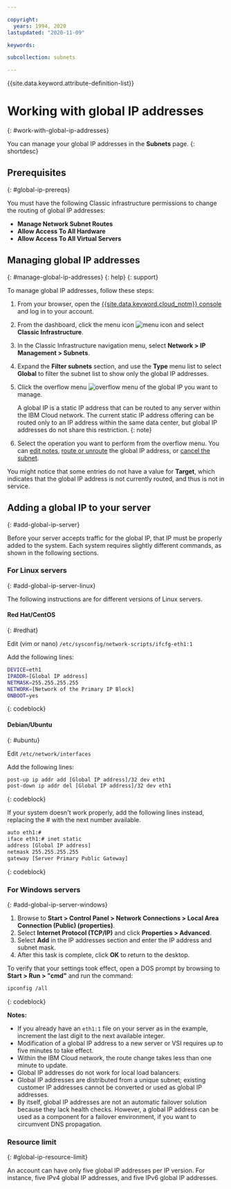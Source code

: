 ```yaml
---

copyright:
  years: 1994, 2020
lastupdated: "2020-11-09"

keywords:

subcollection: subnets

---
```


{{site.data.keyword.attribute-definition-list}}

# Working with global IP addresses
{: #work-with-global-ip-addresses}

You can manage your global IP addresses in the **Subnets** page.
{: shortdesc}

## Prerequisites
{: #global-ip-prereqs}

You must have the following Classic infrastructure permissions to change the routing of global IP addresses:

- **Manage Network Subnet Routes** 
- **Allow Access To All Hardware**
- **Allow Access To All Virtual Servers**

## Managing global IP addresses
{: #manage-global-ip-addresses}
{: help}
{: support}

To manage global IP addresses, follow these steps:

1. From your browser, open the [{{site.data.keyword.cloud_notm}} console](https://{DomainName}/) and log in to your account.
1. From the dashboard, click the menu icon ![menu icon](../icons/icon_hamburger.svg) and select **Classic Infrastructure**.
1. In the Classic Infrastructure navigation menu, select **Network > IP Management > Subnets**.
1. Expand the **Filter subnets** section, and use the **Type** menu list to select **Global** to filter the subnet list to show only the global IP addresses.
1. Click the overflow menu ![overflow menu](images/overflow.png) of the global IP you want to manage.

    A global IP is a static IP address that can be routed to any server within the IBM Cloud network. The current static IP address offering can be routed only to an IP address within the same data center, but global IP addresses do not share this restriction.
    {: note}

1. Select the operation you want to perform from the overflow menu. You can [edit notes](/docs/subnets?topic=subnets-edit-notes-subnet-ip), [route or unroute](/docs/subnets?topic=subnets-route-global-ip-address-device) the global IP address, or [cancel the subnet](/docs/subnets?topic=subnets-canceling-subnets).

You might notice that some entries do not have a value for **Target**, which indicates that the global IP address is not currently routed, and thus is not in service.

## Adding a global IP to your server
{: #add-global-ip-server}

Before your server accepts traffic for the global IP, that IP must be properly added to the system. Each system requires slightly different commands, as shown in the following sections.

### For Linux servers
{: #add-global-ip-server-linux}

The following instructions are for different versions of Linux servers.

#### Red Hat/CentOS
{: #redhat}

Edit (vim or nano) `/etc/sysconfig/network-scripts/ifcfg-eth1:1`

Add the following lines:

```sh
DEVICE=eth1
IPADDR=[Global IP address]
NETMASK=255.255.255.255
NETWORK=[Network of the Primary IP Block]
ONBOOT=yes
```
{: codeblock}

#### Debian/Ubuntu
{: #ubuntu}

Edit `/etc/network/interfaces`

Add the following lines:

```sh
post-up ip addr add [Global IP address]/32 dev eth1
post-down ip addr del [Global IP address]/32 dev eth1
```
{: codeblock}

If your system doesn't work properly, add the following lines instead, replacing the # with the next number available.

```sh
auto eth1:#
iface eth1:# inet static
address [Global IP address]
netmask 255.255.255.255
gateway [Server Primary Public Gateway]
```
{: codeblock}

### For Windows servers
{: #add-global-ip-server-windows}

1. Browse to **Start > Control Panel > Network Connections > Local Area Connection (Public) (properties)**.
1. Select **Internet Protocol (TCP/IP)** and click **Properties > Advanced**.
1. Select **Add** in the IP addresses section and enter the IP address and subnet mask.
1. After this task is complete, click **OK** to return to the desktop.

To verify that your settings took effect, open a DOS prompt by browsing to **Start > Run > "cmd"** and run the command:

```sh
ipconfig /all
```
{: codeblock}

**Notes:**

* If you already have an `eth1:1` file on your server as in the example, increment the last digit to the next available integer.
* Modification of a global IP address to a new server or VSI requires up to five minutes to take effect.
* Within the IBM Cloud network, the route change takes less than one minute to update.
* Global IP addresses do not work for local load balancers.
* Global IP addresses are distributed from a unique subnet; existing customer IP addresses cannot be converted or used as global IP addresses.
* By itself, global IP addresses are not an automatic failover solution because they lack health checks. However, a global IP address can be used as a component for a failover environment, if you want to circumvent DNS propagation.

### Resource limit
{: #global-ip-resource-limit}

An account can have only five global IP addresses per IP version. For instance, five IPv4 global IP addresses, and five IPv6 global IP addresses.
